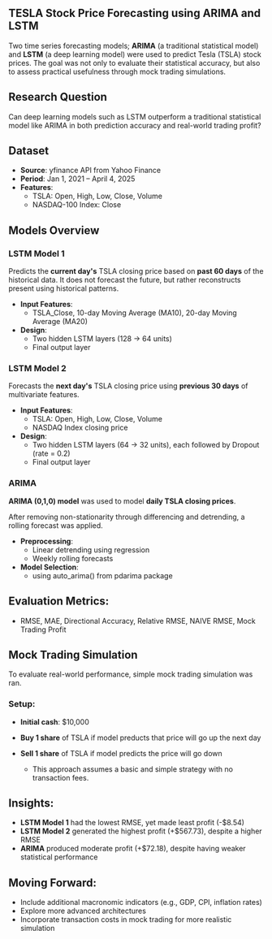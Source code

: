 ## TESLA Stock Price Forecasting using ARIMA and LSTM ##

Two time series forecasting models; **ARIMA** (a traditional statistical model) and **LSTM** (a deep learning model) were used to predict Tesla (TSLA) stock prices. 
The goal was not only to evaluate their statistical accuracy, but also to assess practical usefulness through mock trading simulations. 

## Research Question
Can deep learning models such as LSTM outperform a traditional statistical model like ARIMA in both prediction accuracy and real-world trading profit?

## Dataset
- **Source**: yfinance API from Yahoo Finance
- **Period**: Jan 1, 2021 – April 4, 2025
- **Features**:
  - TSLA: Open, High, Low, Close, Volume
  - NASDAQ-100 Index: Close
  
## Models Overview

### **LSTM Model 1**
Predicts the **current day's** TSLA closing price based on **past 60 days** of the historical data. It does not forecast the future, but rather reconstructs present using historical patterns.

  - **Input Features**:
    - TSLA_Close, 10-day Moving Average (MA10), 20-day Moving Average (MA20)
  - **Design**:
    - Two hidden LSTM layers (128 -> 64 units)
    - Final output layer


### **LSTM Model 2**
Forecasts the **next day's** TSLA closing price using **previous 30 days** of multivariate features.
 
  - **Input Features**:
    - TSLA: Open, High, Low, Close, Volume
    - NASDAQ Index closing price
  - **Design**:
      - Two hidden LSTM layers (64 -> 32 units), each followed by Dropout (rate = 0.2)
      - Final output layer

### **ARIMA**
**ARIMA (0,1,0) model** was used to model **daily TSLA closing prices**.

After removing non-stationarity through differencing and detrending, a rolling forecast was applied.
    
  - **Preprocessing**:
    - Linear detrending using regression
    - Weekly rolling forecasts
  - **Model Selection**:
    - using auto_arima() from pdarima package
     
## Evaluation Metrics:
- RMSE, MAE, Directional Accuracy, Relative RMSE, NAIVE RMSE, Mock Trading Profit

## Mock Trading Simulation
To evaluate real-world performance, simple mock trading simulation was ran. 

### Setup:
- **Initial cash**: $10,000
- **Buy 1 share** of TSLA if model preducts that price will go up the next day
- **Sell 1 share** of TSLA if model predicts the price will go down

  * This approach assumes a basic and simple strategy with no transaction fees. 

## Insights:
- **LSTM Model 1** had the lowest RMSE, yet made least profit (-$8.54)
- **LSTM Model 2** generated the highest profit (+$567.73), despite a higher RMSE 
- **ARIMA** produced moderate profit (+$72.18), despite having weaker statistical performance

## Moving Forward:
  - Include additional macronomic indicators (e.g., GDP, CPI, inflation rates)
  - Explore more advanced architectures
  - Incorporate transaction costs in mock trading for more realistic simulation

##
